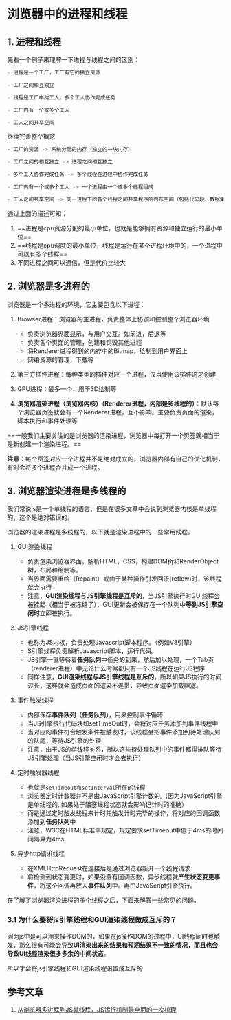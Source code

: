 # 浏览器中的进程和线程

## 1. 进程和线程

先看一个例子来理解一下进程与线程之间的区别：

```js
- 进程是一个工厂，工厂有它的独立资源

- 工厂之间相互独立

- 线程是工厂中的工人，多个工人协作完成任务

- 工厂内有一个或多个工人

- 工人之间共享空间
```

继续完善整个概念

```js
- 工厂的资源 -> 系统分配的内存（独立的一块内存）

- 工厂之间的相互独立 -> 进程之间相互独立

- 多个工人协作完成任务 -> 多个线程在进程中协作完成任务

- 工厂内有一个或多个工人 -> 一个进程由一个或多个线程组成

- 工人之间共享空间 -> 同一进程下的各个线程之间共享程序的内存空间（包括代码段、数据集、堆等）
```

通过上面的描述可知：

1. ==进程是cpu资源分配的最小单位，也就是能够拥有资源和独立运行的最小单位==
2. ==线程是cpu调度的最小单位，线程是运行在某个进程环境中的，一个进程中可以有多个线程==
3. 不同进程之间可以通信，但是代价比较大



## 2. 浏览器是多进程的

浏览器是一个多进程的环境，它主要包含以下进程：

1. Browser进程：浏览器的主进程，负责整体上协调和控制整个浏览器环境
   - 负责浏览器界面显示，与用户交互。如前进，后退等
   - 负责各个页面的管理，创建和销毁其他进程
   - 将Renderer进程得到的内存中的Bitmap，绘制到用户界面上
   - 网络资源的管理，下载等

2. 第三方插件进程：每种类型的插件对应一个进程，仅当使用该插件时才创建
3. GPU进程：最多一个，用于3D绘制等
4. **浏览器渲染进程（浏览器内核）（Renderer进程，内部是多线程的）**：默认每个浏览器页签就会有一个Renderer进程，互不影响。主要负责页面的渲染，脚本执行和事件处理等

==一般我们主要关注的是浏览器的渲染进程，浏览器中每打开一个页签就相当于是新创建一个渲染进程。==

**注意**：每个页签对应一个进程并不是绝对成立的，浏览器内部有自己的优化机制，有时会将多个进程合并成一个进程。



## 3. 浏览器渲染进程是多线程的

我们常说js是一个单线程的语言，但是在很多文章中会说到浏览器内核是单线程的，这个是绝对错误的。

浏览器的渲染进程是多线程的，以下就是渲染进程中的一些常用线程。

1. GUI渲染线程
   - 负责渲染浏览器界面，解析HTML，CSS，构建DOM树和RenderObject树，布局和绘制等。
   - 当界面需要重绘（Repaint）或由于某种操作引发回流(reflow)时，该线程就会执行
   - 注意，**GUI渲染线程与JS引擎线程是互斥的**，当JS引擎执行时GUI线程会被挂起（相当于被冻结了），GUI更新会被保存在一个队列中**等到JS引擎空闲时**立即被执行。
2. JS引擎线程
   - 也称为JS内核，负责处理Javascript脚本程序。（例如V8引擎）
   - S引擎线程负责解析Javascript脚本，运行代码。
   - JS引擎一直等待着**任务队列**中任务的到来，然后加以处理，一个Tab页（renderer进程）中无论什么时候都只有一个JS线程在运行JS程序
   - 同样注意，**GUI渲染线程与JS引擎线程是互斥的**，所以如果JS执行的时间过长，这样就会造成页面的渲染不连贯，导致页面渲染加载阻塞。

3. 事件触发线程
   - 内部保存**事件队列（任务队列）**，用来控制事件循环
   - 当JS引擎执行代码块如setTimeOut时，会将对应任务添加到事件线程中
   - 当对应的事件符合触发条件被触发时，该线程会把事件添加到待处理队列的队尾，等待JS引擎的处理
   - 注意，由于JS的单线程关系，所以这些待处理队列中的事件都得排队等待JS引擎处理（当JS引擎空闲时才会去执行）

4. 定时触发器线程
   - 也就是`setTimeout和setInterval`所在的线程
   - 浏览器定时计数器并不是由JavaScript引擎计数的,（因为JavaScript引擎是单线程的, 如果处于阻塞线程状态就会影响记计时的准确）
   - 而是通过定时触发线程来计时并触发计时完毕的操作，将对应的回调函数添加到**任务队列**中
   - 注意，W3C在HTML标准中规定，规定要求setTimeout中低于4ms的时间间隔算为4ms
5. 异步http请求线程
   - 在XMLHttpRequest在连接后是通过浏览器新开一个线程请求
   - 将检测到状态变更时，如果设置有回调函数，异步线程就**产生状态变更事件**，将这个回调再放入**事件队列**中。再由JavaScript引擎执行。

在了解了浏览器渲染进程的多个线程之后，下面来解答一些常见的问题。

### 3.1 为什么要将js引擎线程和GUI渲染线程做成互斥的？

因为js中是可以用来操作DOM的，如果在js操作DOM的过程中，UI线程同时也触发，那么很有可能会导致**UI渲染出来的结果和预期结果不一致的情况，而且也会导致UI线程渲染很多多余的中间状态**。

所以才会将js引擎线程和GUI渲染线程设置成互斥的



## 参考文章

1. [从浏览器多进程到JS单线程，JS运行机制最全面的一次梳理](https://juejin.im/post/5a6547d0f265da3e283a1df7#heading-16)

   